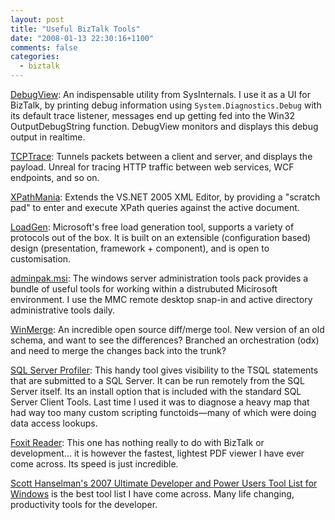 ```yaml
---
layout: post
title: "Useful BizTalk Tools"
date: "2008-01-13 22:30:16+1100"
comments: false
categories:
  - biztalk
---
```


[DebugView](http://www.microsoft.com/technet/sysinternals/Miscellaneous/DebugView.mspx): An indispensable utility from SysInternals. I use it as a UI for BizTalk, by printing debug information using `System.Diagnostics.Debug` with its default trace listener, messages end up getting fed into the Win32 OutputDebugString function. DebugView monitors and displays this debug output in realtime.

[TCPTrace](http://www.pocketsoap.com/tcptrace/): Tunnels packets between a client and server, and displays the payload. Unreal for tracing HTTP traffic between web services, WCF endpoints, and so on.

[XPathMania](http://www.codeplex.com/Wiki/View.aspx?ProjectName=MVPXML): Extends the VS.NET 2005 XML Editor, by providing a "scratch pad" to enter and execute XPath queries against the active document.

[LoadGen](http://www.microsoft.com/downloads/details.aspx?FamilyID=C2EE632B-41C2-42B4-B865-34077F483C9E&displaylang=en): Microsoft's free load generation tool, supports a variety of protocols out of the box. It is built on an extensible (configuration based) design (presentation, framework + component), and is open to customisation.

[adminpak.msi](http://www.microsoft.com/downloads/details.aspx?FamilyID=c16ae515-c8f4-47ef-a1e4-a8dcbacff8e3&displaylang=en): The windows server administration tools pack provides a bundle of useful tools for working within a distrubuted Micirosoft environment. I use the MMC remote desktop snap-in and active directory administrative tools daily.

[WinMerge](http://winmerge.org/): An incredible open source diff/merge tool. New version of an old schema, and want to see the differences? Branched an orchestration (odx) and need to merge the changes back into the trunk?

[SQL Server Profiler](http://msdn2.microsoft.com/en-us/library/ms173757.aspx): This handy tool gives visibility to the TSQL statements that are submitted to a SQL Server. It can be run remotely from the SQL Server itself. Its an install option that is included with the standard SQL Server Client Tools. Last time I used it was to diagnose a heavy map that had way too many custom scripting functoids—many of which were doing data access lookups.

[Foxit Reader](http://www.foxitsoftware.com/pdf/rd_intro.php): This one has nothing really to do with BizTalk or development... it is however the fastest, lightest PDF viewer I have ever come across. Its speed is just incredible.

[Scott Hanselman's 2007 Ultimate Developer and Power Users Tool List for Windows](http://www.hanselman.com/blog/ScottHanselmans2007UltimateDeveloperAndPowerUsersToolListForWindows.aspx) is the best tool list I have come across. Many life changing, productivity tools for the developer.
